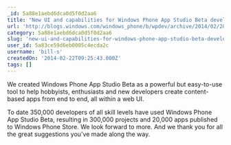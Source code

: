 ```yaml
---
_id: 5a88e1aebd6dca0d5f0d2aa6
title: "New UI and capabilities for Windows Phone App Studio Beta developers"
url: 'http://blogs.windows.com/windows_phone/b/wpdev/archive/2014/02/20/new-ui-and-capabilities-for-windows-phone-app-studio-beta-developers.aspx'
category: 5a88e1aebd6dca0d5f0d2aa6
slug: 'new-ui-and-capabilities-for-windows-phone-app-studio-beta-developers'
user_id: 5a83ce59d6eb0005c4ecda2c
username: 'bill-s'
createdOn: '2014-02-22T09:25:43.000Z'
tags: []
---
```


We created Windows Phone App Studio Beta as a powerful but easy-to-use tool to help hobbyists, enthusiasts and new developers create content-based apps from end to end, all within a web UI.

To date 350,000 developers of all skill levels have used Windows Phone App Studio Beta, resulting in 300,000 projects and 20,000 apps published to Windows Phone Store. We look forward to more. And we thank you for all the great suggestions you’ve made along the way.
